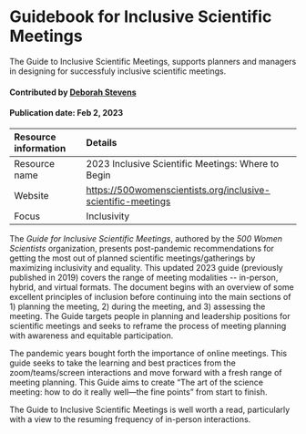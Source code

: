 # Guidebook for Inclusive Scientific Meetings 

<!-- deck text start --> 

The Guide to Inclusive Scientific Meetings, supports planners and managers in designing for successfuly inclusive scientific meetings.

<!-- deck text start --> 

#### Contributed by [Deborah Stevens](https://github.com/haikudeb)

#### Publication date: Feb 2, 2023

Resource information | Details 
:--- | :--- 
Resource name | 2023 Inclusive Scientific Meetings: Where to Begin
Website | https://500womenscientists.org/inclusive-scientific-meetings
Focus | Inclusivity

The *Guide for Inclusive Scientific Meetings*, authored by the  *500 Women Scientists* organization, presents post-pandemic recommendations for getting the most out of planned scientific meetings/gatherings by maximizing inclusivity and equality. This updated 2023 guide (previously published in 2019) covers the range of meeting modalities -- in-person, hybrid, and virtual formats. The document begins with an overview of some excellent principles of inclusion before continuing into the main sections of 1) planning the meeting, 2) during the meeting, and 3) assessing the meeting. The Guide targets people in planning and leadership positions for scientific meetings and seeks to reframe the process of meeting planning with awareness and equitable participation.

The pandemic years bought forth the importance of online meetings. This guide seeks to take the learning and best practices from the zoom/teams/screen interactions and move forward with a fresh range of meeting planning. This Guide aims to create “The art of the science meeting: how to do it really well—the fine points” from start to finish. 

The Guide to Inclusive Scientific Meetings is well worth a read, particularly with a view to the resuming frequency of in-person interactions. 

<!---
Publish: yes
Pinned: no
Topics: inclusivity
RSS update: 2023-02-12
--->
